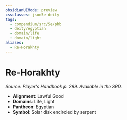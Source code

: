 ```yaml
---
obsidianUIMode: preview
cssclasses: json5e-deity
tags:
  - compendium/src/5e/phb
  - deity/egyptian
  - domain/life
  - domain/light
aliases:
  - Re-Horakhty
---
```

# Re-Horakhty
*Source: Player's Handbook p. 299. Available in the SRD.* 

- **Alignment**: Lawful Good
- **Domains**: Life, Light
- **Pantheon**: Egyptian
- **Symbol**: Solar disk encircled by serpent
